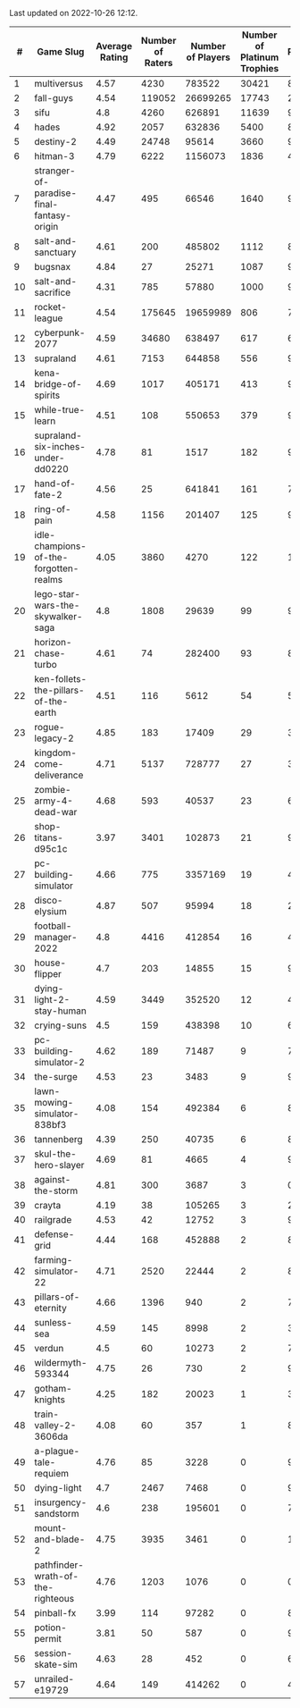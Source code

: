 Last updated on 2022-10-26 12:12.


|#|Game Slug|Average Rating|Number of Raters|Number of Players|Number of Platinum Trophies|Max Rarity (%)|
|---|---|---|---|---|---|---|
|1|multiversus|4.57|4230|783522|30421|80|
|2|fall-guys|4.54|119052|26699265|17743|2|
|3|sifu|4.8|4260|626891|11639|96|
|4|hades|4.92|2057|632836|5400|89|
|5|destiny-2|4.49|24748|95614|3660|96|
|6|hitman-3|4.79|6222|1156073|1836|48|
|7|stranger-of-paradise-final-fantasy-origin|4.47|495|66546|1640|98|
|8|salt-and-sanctuary|4.61|200|485802|1112|83|
|9|bugsnax|4.84|27|25271|1087|97|
|10|salt-and-sacrifice|4.31|785|57880|1000|91|
|11|rocket-league|4.54|175645|19659989|806|75|
|12|cyberpunk-2077|4.59|34680|638497|617|61|
|13|supraland|4.61|7153|644858|556|99|
|14|kena-bridge-of-spirits|4.69|1017|405171|413|94|
|15|while-true-learn|4.51|108|550653|379|93|
|16|supraland-six-inches-under-dd0220|4.78|81|1517|182|99|
|17|hand-of-fate-2|4.56|25|641841|161|72|
|18|ring-of-pain|4.58|1156|201407|125|97|
|19|idle-champions-of-the-forgotten-realms|4.05|3860|4270|122|15|
|20|lego-star-wars-the-skywalker-saga|4.8|1808|29639|99|98|
|21|horizon-chase-turbo|4.61|74|282400|93|83|
|22|ken-follets-the-pillars-of-the-earth|4.51|116|5612|54|54|
|23|rogue-legacy-2|4.85|183|17409|29|36|
|24|kingdom-come-deliverance|4.71|5137|728777|27|30|
|25|zombie-army-4-dead-war|4.68|593|40537|23|66|
|26|shop-titans-d95c1c|3.97|3401|102873|21|98|
|27|pc-building-simulator|4.66|775|3357169|19|47|
|28|disco-elysium|4.87|507|95994|18|28|
|29|football-manager-2022|4.8|4416|412854|16|48|
|30|house-flipper|4.7|203|14855|15|93|
|31|dying-light-2-stay-human|4.59|3449|352520|12|48|
|32|crying-suns|4.5|159|438398|10|65|
|33|pc-building-simulator-2|4.62|189|71487|9|74|
|34|the-surge|4.53|23|3483|9|94|
|35|lawn-mowing-simulator-838bf3|4.08|154|492384|6|89|
|36|tannenberg|4.39|250|40735|6|82|
|37|skul-the-hero-slayer|4.69|81|4665|4|96|
|38|against-the-storm|4.81|300|3687|3|0.9|
|39|crayta|4.19|38|105265|3|23|
|40|railgrade|4.53|42|12752|3|98|
|41|defense-grid|4.44|168|452888|2|80|
|42|farming-simulator-22|4.71|2520|22444|2|82|
|43|pillars-of-eternity|4.66|1396|940|2|79|
|44|sunless-sea|4.59|145|8998|2|37|
|45|verdun|4.5|60|10273|2|70|
|46|wildermyth-593344|4.75|26|730|2|91|
|47|gotham-knights|4.25|182|20023|1|34|
|48|train-valley-2-3606da|4.08|60|357|1|88|
|49|a-plague-tale-requiem|4.76|85|3228|0|90|
|50|dying-light|4.7|2467|7468|0|96|
|51|insurgency-sandstorm|4.6|238|195601|0|7|
|52|mount-and-blade-2|4.75|3935|3461|0|16|
|53|pathfinder-wrath-of-the-righteous|4.76|1203|1076|0|0.1|
|54|pinball-fx|3.99|114|97282|0|85|
|55|potion-permit|3.81|50|587|0|97|
|56|session-skate-sim|4.63|28|452|0|6|
|57|unrailed-e19729|4.64|149|414262|0|40|
